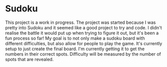 # Sudoku
This project is a work in progress. The project was started because I was pretty into Sudoku and it seemed like a good project to try and code. I didn't realise the battle it would put up when trying to figure it out, but it's been a fun process so far!
My goal is to not only make a sudoku board with different difficulties, but also allow for people to play the game. It's currently setup to just create the final board. I'm currently getting it to get the numbers in their correct spots. Difficulty will be measured by the number of spots that are revealed. 
